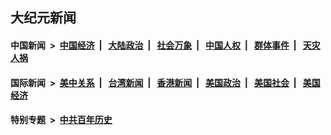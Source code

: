 ## 大纪元新闻

#### 中国新闻 &nbsp;>&nbsp; [中国经济](indexes/ncid283/README.md?05030845) &nbsp;| &nbsp; [大陆政治](indexes/ncid277/README.md?05030845) &nbsp;| &nbsp; [社会万象](indexes/ncid282/README.md?05030845) &nbsp;| &nbsp; [中国人权](indexes/ncid278/README.md?05030845) &nbsp;| &nbsp; [群体事件](indexes/ncid279/README.md?05030845) &nbsp;| &nbsp; [天灾人祸](indexes/ncid280/README.md?05030845)

#### 国际新闻 &nbsp;>&nbsp; [美中关系](indexes/nf1412576/README.md?05030845) &nbsp;| &nbsp; [台湾新闻](indexes/ncid1349361/README.md?05030845) &nbsp;| &nbsp; [香港新闻](indexes/ncid1349362/README.md?05030845) &nbsp;| &nbsp; [美国政治](indexes/ncid1078159/README.md?05030845) &nbsp;| &nbsp; [美国社会](indexes/ncid1078160/README.md?05030845) &nbsp;| &nbsp; [美国经济](indexes/ncid1078158/README.md?05030845)

#### 特别专题 &nbsp;>&nbsp; [中共百年历史](https://github.com/epoch-news/epoch-special/blob/master/README.md?05030845)  
